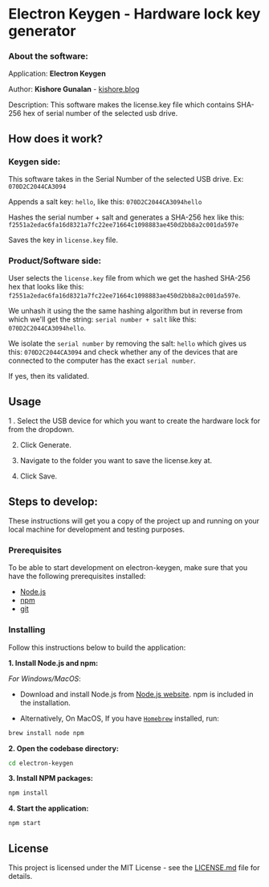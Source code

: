# Electron Keygen - Hardware lock key generator

### About the software:

Application: **Electron Keygen**

Author: **Kishore Gunalan** - [kishore.blog](https://kishore.blog)

Description: This software makes the license.key file which contains SHA-256 hex of serial number of the selected usb drive.

## How does it work?

### Keygen side:

This software takes in the Serial Number of the selected USB drive.
Ex: `070D2C2044CA3094`

Appends a salt key: `hello`, like this: `070D2C2044CA3094hello`

Hashes the serial number + salt and generates a SHA-256 hex like this: `f2551a2edac6fa16d8321a7fc22ee71664c1098883ae450d2bb8a2c001da597e`

Saves the key in `license.key` file.

### Product/Software side:

User selects the `license.key` file from which we get the hashed SHA-256 hex that looks like this: `f2551a2edac6fa16d8321a7fc22ee71664c1098883ae450d2bb8a2c001da597e`.

We unhash it using the the same hashing algorithm but in reverse from which we'll get the string: `serial number + salt` like this: `070D2C2044CA3094hello`.

We isolate the `serial number` by removing the salt: `hello` which gives us this: `070D2C2044CA3094` and check whether any of the devices that are connected to the computer has the exact `serial number`.

If yes, then its validated.


## Usage

1 . Select the USB device for which you want to create the hardware lock for from the dropdown.

2. Click Generate.

3. Navigate to the folder you want to save the license.key at.

4. Click Save.

## Steps to develop:

These instructions will get you a copy of the project up and running on your local machine for development and testing purposes.

### Prerequisites
To be able to start development on electron-keygen, make sure that you have the following prerequisites installed: 

- [Node.js](https://nodejs.org/en)
- [npm](https://docs.npmjs.com/downloading-and-installing-node-js-and-npm)
- [git](https://git-scm.com/downloads)

### Installing

Follow this instructions below to build the application:
 
**1. Install Node.js and npm:**

*For Windows/MacOS*:
- Download and install Node.js from [Node.js website](https://nodejs.org/). npm is included in the installation.

- Alternatively, On MacOS, If you have [`Homebrew`](https://brew.sh/) installed, run:
```bash
brew install node npm
```
 
**2. Open the codebase directory:**
```bash
cd electron-keygen
```

**3. Install NPM packages:**
```bash
npm install
```

**4. Start the application:**
```bash
npm start
```

## License

This project is licensed under the MIT License - see the [LICENSE.md](LICENSE.md) file for details.

